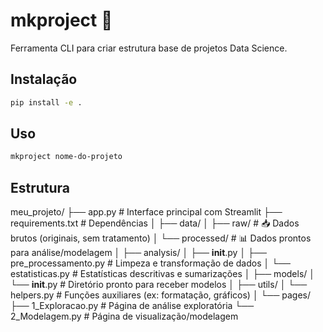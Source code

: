 # mkproject 🚀

Ferramenta CLI para criar estrutura base de projetos Data Science.

## Instalação

```bash
pip install -e .
```

## Uso

```bash
mkproject nome-do-projeto
```

## Estrutura

meu_projeto/
├── app.py                            # Interface principal com Streamlit
├── requirements.txt                  # Dependências
│
├── data/
│   ├── raw/                          # 📥 Dados brutos (originais, sem tratamento)
│   └── processed/                    # 📊 Dados prontos para análise/modelagem
│
├── analysis/
│   ├── __init__.py
│   ├── pre_processamento.py         # Limpeza e transformação de dados
│   └── estatisticas.py              # Estatísticas descritivas e sumarizações
│
├── models/
│   └── __init__.py                  # Diretório pronto para receber modelos
│
├── utils/
│   └── helpers.py                   # Funções auxiliares (ex: formatação, gráficos)
│
└── pages/
    ├── 1_Exploracao.py              # Página de análise exploratória
    └── 2_Modelagem.py               # Página de visualização/modelagem
